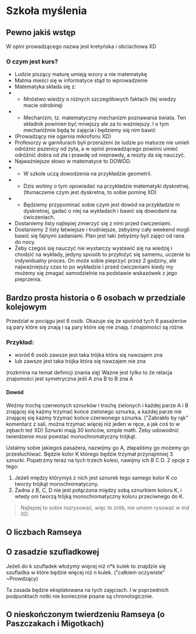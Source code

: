 # Szkoła myślenia

## Pewno jakiś wstęp
W opini prowadzącego nazwa jest kretyńska i obciachowa XD
### O czym jest kurs?
- Ludzie piszący maturę umieją wzory a nie matematykę
- Matma mieści się w informatyce stąd to wprowadzenie
- Matematyka składa się z:
- + Mnóstwo wiedzy o różnych szczegółowych faktach (tej wiedzy macie odrobinę)
- + Mechanizm, tz. matematyczny mechanizm poznawania świata. Ten składnik powinien być mniejszy ale za to ważniejszy. I o tym mechaniźmie będą te zajęcia i będziemy się nim bawić
- (Prowadzący nie ogarnia mikrofonu XD)
-  Profesorzy w garniturach byli przerażeni że ludzie po maturze nie umieli odróżnic pszenicy od żyta, a w opinii prowadzącego powinni umieć odróżnić dobra od zła i prawdę od nieprawdy, a reszty da się nauczyć.
-  Najważniejsze słowo w matematyce to DOWÓD.
-  + W szkole uczą dowodzenia na przykładzie geometrii.
-  + Dzis wolimy o tym opowiadać na przykładzie matematyki dyskretnej. (tłumaczenie czym jest dyskretna, to sobie pominę XD)
-  + Będziemy przypominać sobie czym jest dowód na przykładzie m dyskretnej, gadać o niej na wykładach i bawić się dowodami na ćwiczeniach.
-  Dostaniemy listy najlepiej zmierzyć się z nimi przed ćwiczeniami.
-  Dostaniemy 2 listy łatwiejsze i trudniejsze, żebyśmy cały weekend mogli bawić się fajnymi zadaniami. Plan jest taki żebyśmy byli zajęci od rana do nocy.
-  Żeby czegoś się nauczyć nie wystarczy wystawić się na wiedzę i chodzić na wykłady, jedyny sposób to przyłożyć się samemu, uczenie to indywidualny proces. On może sobie pieprzyć przez 2 godziny, ale najważniejszy czas to po wykładzie i przed ćwiczeniami kiedy my możemy się zmagać samodzielnie na podstawie wskazówek z jego pieprzenia.
  
## Bardzo prosta historia o 6 osobach w przedziale kolejowym

Przedział w pociągu jest 6 osób. Okazuje się że spośród tych 6 pasażerów są pary które się znają i są pary które się nie znają. I znajomości są różne.

### Przykład:
- wsród 6 osób zawsze jest taka trójka która się nawzajem zna
- lub zawsze jest taka trójka która się nawzajem nie zna

(rozkmina na temat definicji znania się) Ważne jest tylko to że relacja znajomości jest symetryczna jeśli A zna B to B zna A

#### Dowód
Weźmy trochę czerwonych sznurków i trochę zielonych i każdej parze A i B znającej się każmy trzymać końce zielonego sznurka, a każdej parze nie znającej się każmy trzymać końce     czerwonego sznurka. ("Zabrakło by rąk" komentarz z sali, można trzymać więcej niż jeden w ręce, a jak coś to w zębach też XD)
Sznurki mają 30 końców, simple math.
Żeby udowodnić twierdzenie musi powstać monochromatyczny trójkąt.

Ustalmy sobie jakiegoś pasażera, nazwijmy go A, złapaliśmy go możemy go przesłuchiwać. Będzie kolor K którego będzie trzymał przynajmniej 3 sznurki. Popatrzmy teraz na tych trzech kolesi, nawijmy ich B C D. 
2 opcje z tego:
1. Jeżeli między którymyś z nich jest sznurek tego samego kolor K co tworzy trójkąt monochromatyczny.
2. Żadna z B, C, D nie jest połączona między sobą sznurkiem koloru K, i wtedy oni tworzą trójką monochromatyczny koloru przeciwnego do K.

>Najlepiej to sobie rozrysować, więc to zrób, nie umiem rysować w md XD.



## O liczbach Ramseya

## O zasadzie szufladkowej
Jeżeli do k szufladek włożymy więcej niż n*k kulek to znajdzie się szufladka w które będzie więcej niż n kulek. ("całkiem oczywiste" ~Prowdzący)

Ta zasada będzie eksplatowana na tych zajęciach. I w poprzednich podpunktach notki nie koniecznie pisane są chronologicznie.

## O nieskończonym twierdzeniu Ramseya (o Paszczakach i Migotkach)